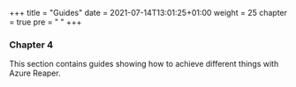 +++
title = "Guides"
date = 2021-07-14T13:01:25+01:00
weight = 25
chapter = true
pre = "<i class='fas fa-chalkboard-teacher'></i> "
+++

### Chapter 4

This section contains guides showing how to achieve different things with Azure Reaper.
